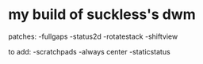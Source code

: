 # my build of suckless's dwm

patches:
-fullgaps
-status2d
-rotatestack
-shiftview

to add:
-scratchpads
-always center
-staticstatus
